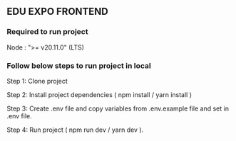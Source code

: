 ## EDU EXPO FRONTEND

### Required to run project

Node : ">= v20.11.0" (LTS)

### Follow below steps to run project in local

Step 1: Clone project

Step 2: Install project dependencies ( npm install / yarn install )

Step 3: Create .env file and copy variables from .env.example file and set in .env file.

Step 4: Run project ( npm run dev / yarn dev ).

